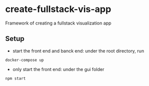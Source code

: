 # create-fullstack-vis-app
Framework of creating a fullstack visualization app

## Setup
* start the front end and banck end: under the root directory, run
```
docker-compose up
```
* only start the front end: under the gui folder
```
npm start
```

